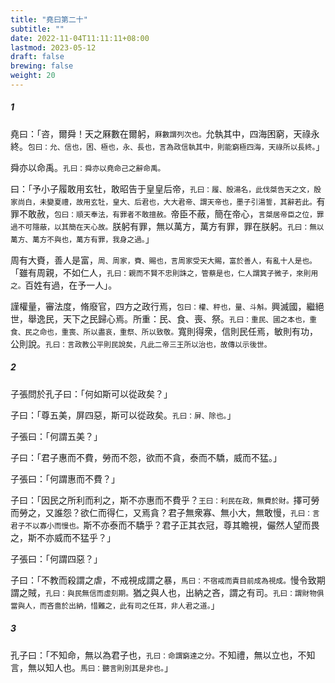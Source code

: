 ```yaml
---
title: "堯曰第二十"
subtitle: ""
date: 2022-11-04T11:11:11+08:00
lastmod: 2023-05-12
draft: false
brewing: false
weight: 20
---
```




##### 1

堯曰：「咨，爾舜！天之厤數在爾躬，<small>厤數謂列次也。</small>允執其中，四海困窮，天祿永終。<small>包曰：允、信也，困、極也，永、長也，言為政信執其中，則能窮極四海，天祿所以長終。</small>」

舜亦以命禹。<small>孔曰：舜亦以堯命己之辭命禹。</small>

曰：「予小子履敢用玄牡，敢昭告于皇皇后帝，<small>孔曰：履、殷湯名，此伐桀告天之文，殷家尚白，未變夏禮，故用玄牡，皇大、后君也，大大君帝、謂天帝也，墨子引湯誓，其辭若此。</small>有罪不敢赦，<small>包曰：順天奉法，有罪者不敢擅赦。</small>帝臣不蔽，簡在帝心，<small>言桀居帝臣之位，罪過不可隱蔽，以其簡在天心故。</small>朕躬有罪，無以萬方，萬方有罪，罪在朕躬。<small>孔曰：無以萬方、萬方不與也，萬方有罪，我身之過。</small>」

周有大賚，善人是富，<small>周、周家，賚、賜也，言周家受天大賜，富於善人，有亂十人是也。</small>「雖有周親，不如仁人，<small>孔曰：親而不賢不忠則誅之，管蔡是也，仁人謂箕子微子，來則用之。</small>百姓有過，在予一人」。

謹權量，審法度，脩廢官，四方之政行焉，<small>包曰：權、秤也，量、斗斛。</small>興滅國，繼絕世，舉逸民，天下之民歸心焉。所重：民、食、喪、祭。<small>孔曰：重民、國之本也，重食、民之命也，重喪、所以盡哀，重祭、所以致敬。</small>寬則得衆，信則民任焉，敏則有功，公則說。<small>孔曰：言政教公平則民說矣，凡此二帝三王所以治也，故傳以示後世。</small>

##### 2

子張問於孔子曰：「何如斯可以從政矣？」

子曰：「尊五美，屏四惡，斯可以從政矣。<small>孔曰：屏、除也。</small>」

子張曰：「何謂五美？」

子曰：「君子惠而不費，勞而不怨，欲而不貪，泰而不驕，威而不猛。」

子張曰：「何謂惠而不費？」

子曰：「因民之所利而利之，斯不亦惠而不費乎？<small>王曰：利民在政，無費於財。</small>擇可勞而勞之，又誰怨？欲仁而得仁，又焉貪？君子無衆寡、無小大，無敢慢，<small>孔曰：言君子不以寡小而慢也。</small>斯不亦泰而不驕乎？君子正其衣冠，尊其瞻視，儼然人望而畏之，斯不亦威而不猛乎？」

子張曰：「何謂四惡？」

子曰：「不教而殺謂之虐，不戒視成謂之暴，<small>馬曰：不宿戒而責目前成為視成。</small>慢令致期謂之賊，<small>孔曰：與民無信而虛刻期。</small>猶之與人也，出納之吝，謂之有司。<small>孔曰：謂財物俱當與人，而吝嗇於出納，惜難之，此有司之任耳，非人君之道。</small>」

##### 3

孔子曰：「不知命，無以為君子也，<small>孔曰：命謂窮達之分。</small>不知禮，無以立也，不知言，無以知人也。<small>馬曰：聽言則別其是非也。</small>」